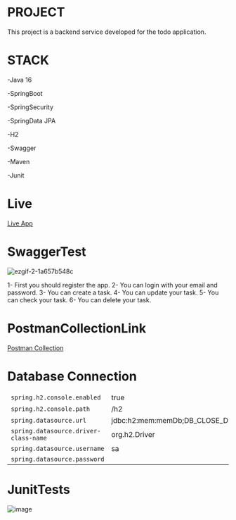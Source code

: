 # PROJECT
This project is a backend service developed for the todo application.
# STACK
-Java 16

-SpringBoot

-SpringSecurity

-SpringData JPA

-H2

-Swagger

-Maven

-Junit

# Live
<a href="https://todoappmurat.herokuapp.com/swagger-ui/index.html">Live App</a>

# SwaggerTest
![ezgif-2-1a657b548c](https://user-images.githubusercontent.com/64757434/166702675-82ecb888-bb57-4542-9c65-cbf2e8f9fb4b.gif)

1- First you should register the app.
2- You can login with your email and password.
3- You can create a task.
4- You can update your task.
5- You can check your task.
6- You can delete your task.

# PostmanCollectionLink
<a href="https://www.getpostman.com/collections/ba589e284fe176a7d2cb">Postman Collection</a>

# Database Connection
<table>
<thead>
<tr>
</tr>
</thead>
<tbody>
<tr>
<td align="left"><code>spring.h2.console.enabled</code></td>
<td align="left">true</td>
</tr>
<tr>
 <td align="left"><code>spring.h2.console.path</code></td>
 <td align="left">/h2</td>
 </tr>
  <tr>
 <td align="left"><code>spring.datasource.url</code></td>
 <td align="left">jdbc:h2:mem:memDb;DB_CLOSE_DELAY=-1</td>
 </tr>
  <tr>
 <td align="left"><code>spring.datasource.driver-class-name</code></td>
 <td align="left">org.h2.Driver</td>
 </tr>
   <tr>
 <td align="left"><code>spring.datasource.username</code></td>
 <td align="left">sa</td>
 </tr>
   <tr>
 <td align="left"><code>spring.datasource.password</code></td>
 <td align="left"></td>
 </tr>
</tbody>
</table>


# JunitTests
![image](https://user-images.githubusercontent.com/64757434/166705547-f23a573c-2c72-4ab5-b621-f2fbccc4b082.png)

